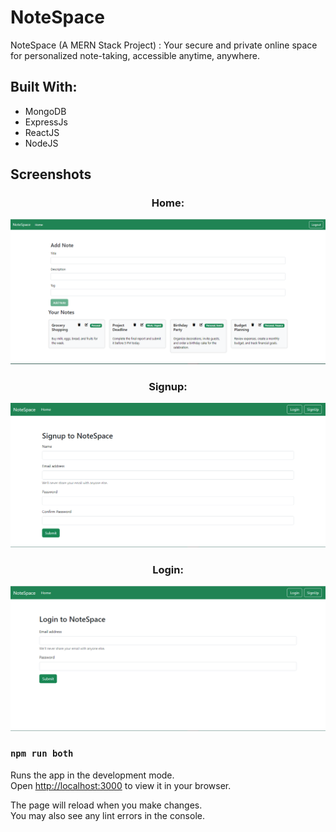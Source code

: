 
# NoteSpace

NoteSpace (A MERN Stack Project) : Your secure and private online space for personalized note-taking, accessible anytime, anywhere.


## Built With:

- MongoDB
- ExpressJs
- ReactJS
- NodeJS

## Screenshots
<div align="center">
<h3>Home:</h3>
  <img alt="Demo" src="./Images/AddNote.PNG" />
<h3>Signup:</h3>
  <img alt="Demo" src="./Images/SignupPage.PNG" />  
<h3>Login:</h3>
  <img alt="Demo" src="./Images/LoginPage.PNG" />

</div>

### `npm run both`

Runs the app in the development mode.\
Open [http://localhost:3000](http://localhost:3000) to view it in your browser.

The page will reload when you make changes.\
You may also see any lint errors in the console.
